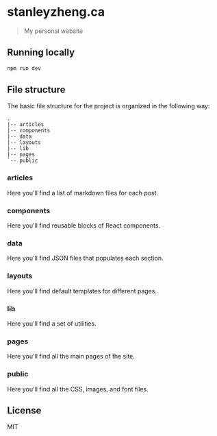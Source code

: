 # stanleyzheng.ca

> My personal website 

## Running locally

```sh
npm run dev
```

## File structure

The basic file structure for the project is organized in the following way:

```
.
|-- articles
|-- components
|-- data
|-- layouts
|-- lib
|-- pages
`-- public
```

### articles

Here you'll find a list of markdown files for each post.

### components

Here you'll find reusable blocks of React components.

### data

Here you'll find JSON files that populates each section.

### layouts

Here you'll find default templates for different pages.

### lib

Here you'll find a set of utilities.

### pages

Here you'll find all the main pages of the site.

### public

Here you'll find all the CSS, images, and font files.

## License

MIT